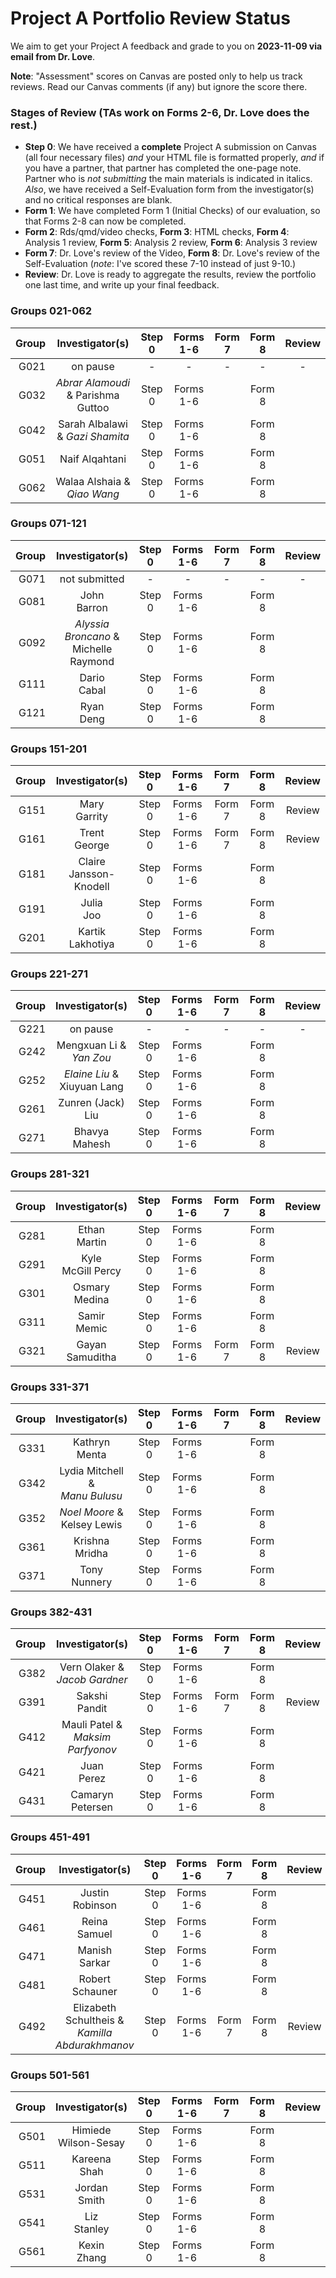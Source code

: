 # Project A Portfolio Review Status

We aim to get your Project A feedback and grade to you on **2023-11-09 via email from Dr. Love**. 

**Note**: "Assessment" scores on Canvas are posted only to help us track reviews. Read our Canvas comments (if any) but ignore the score there.

### Stages of Review (TAs work on Forms 2-6, Dr. Love does the rest.)

- **Step 0**: We have received a **complete** Project A submission on Canvas (all four necessary files) *and* your HTML file is formatted properly, *and* if you have a partner, that partner has completed the one-page note. Partner who is *not submitting* the main materials is indicated in italics. *Also*, we have received a Self-Evaluation form from the investigator(s) and no critical responses are blank.
- **Form 1**: We have completed Form 1 (Initial Checks) of our evaluation, so that Forms 2-8 can now be completed.
- **Form 2**: Rds/qmd/video checks, **Form 3**: HTML checks, **Form 4**: Analysis 1 review, **Form 5**: Analysis 2 review, **Form 6**: Analysis 3 review
- **Form 7**: Dr. Love's review of the Video, **Form 8**: Dr. Love's review of the Self-Evaluation (*note*: I've scored these 7-10 instead of just 9-10.)
- **Review**: Dr. Love is ready to aggregate the results, review the portfolio one last time, and write up your final feedback.

### Groups 021-062

Group | Investigator(s) | Step 0 | Forms 1-6 | Form 7 | Form 8 | Review |
-----: | :-------------------------: | :-----: | :-----: | :-----: | :-----: | :-----: |
G021 | on pause | - | - | - | - | - |
G032 | *Abrar Alamoudi* & Parishma Guttoo | Step 0 | Forms 1-6 | | Form 8 |
G042 | Sarah Albalawi & *Gazi Shamita* | Step 0 | Forms 1-6 | | Form 8 |
G051 | Naif Alqahtani | Step 0 | Forms 1-6 | | Form 8 |
G062 | Walaa Alshaia & *Qiao Wang* | Step 0 | Forms 1-6 | | Form 8 |

### Groups 071-121

Group | Investigator(s) | Step 0 | Forms 1-6 | Form 7 | Form 8 | Review |
-----: | :-------------------------: | :-----: | :-----: | :-----: | :-----: | :-----: |
G071 | not submitted | - | - | - | - | - |
G081 | John <br /> Barron | Step 0 | Forms 1-6 | | Form 8 |
G092 | *Alyssia Broncano* & <br /> Michelle Raymond | Step 0 | Forms 1-6 | | Form 8 |
G111 | Dario <br /> Cabal | Step 0 | Forms 1-6 | | Form 8 |
G121 | Ryan <br /> Deng | Step 0 | Forms 1-6 | | Form 8 |

### Groups 151-201

Group | Investigator(s) | Step 0 | Forms 1-6 | Form 7 | Form 8 | Review |
-----: | :-------------------------: | :-----: | :-----: | :-----: | :-----: | :-----: |
G151 | Mary <br /> Garrity | Step 0 | Forms 1-6 | Form 7 | Form 8 | Review |
G161 | Trent <br /> George | Step 0 | Forms 1-6 | Form 7 | Form 8 | Review |
G181 | Claire <br /> Jansson-Knodell | Step 0 | Forms 1-6 | | Form 8 |
G191 | Julia <br /> Joo | Step 0 | Forms 1-6 | | Form 8 |
G201 | Kartik <br /> Lakhotiya | Step 0 | Forms 1-6 | | Form 8 |

### Groups 221-271

Group | Investigator(s) | Step 0 | Forms 1-6 | Form 7 | Form 8 | Review |
-----: | :-------------------------: | :-----: | :-----: | :-----: | :-----: | :-----: |
G221 | on pause | - | - | - | - | - |
G242 | Mengxuan Li & <br /> *Yan Zou* | Step 0 | Forms 1-6 | | Form 8 |
G252 | *Elaine Liu* & <br /> Xiuyuan Lang | Step 0 | Forms 1-6 | | Form 8 |
G261 | Zunren (Jack) <br /> Liu | Step 0 | Forms 1-6 | | Form 8 |
G271 | Bhavya <br /> Mahesh | Step 0 | Forms 1-6 | | Form 8 |

### Groups 281-321

Group | Investigator(s) | Step 0 | Forms 1-6 | Form 7 | Form 8 | Review |
-----: | :-------------------------: | :-----: | :-----: | :-----: | :-----: | :-----: |
G281 | Ethan <br /> Martin | Step 0 | Forms 1-6 | | Form 8 |
G291 | Kyle <br /> McGill Percy | Step 0 | Forms 1-6 | | Form 8 |
G301 | Osmary <br /> Medina | Step 0 | Forms 1-6 | | Form 8 |
G311 | Samir <br /> Memic | Step 0 | Forms 1-6 | | Form 8 |
G321 | Gayan <br /> Samuditha | Step 0 | Forms 1-6 | Form 7 | Form 8 | Review |

### Groups 331-371

Group | Investigator(s) | Step 0 | Forms 1-6 | Form 7 | Form 8 | Review |
-----: | :-------------------------: | :-----: | :-----: | :-----: | :-----: | :-----: |
G331 | Kathryn <br /> Menta | Step 0 | Forms 1-6 | | Form 8 |
G342 | Lydia Mitchell & <br /> *Manu Bulusu* | Step 0 | Forms 1-6 | | Form 8 |
G352 | *Noel Moore* & <br /> Kelsey Lewis | Step 0 | Forms 1-6 | | Form 8 |
G361 | Krishna <br /> Mridha | Step 0 | Forms 1-6 | | Form 8 |
G371 | Tony <br /> Nunnery | Step 0 | Forms 1-6 | | Form 8 |

### Groups 382-431

Group | Investigator(s) | Step 0 | Forms 1-6 | Form 7 | Form 8 | Review |
-----: | :-------------------------: | :-----: | :-----: | :-----: | :-----: | :-----: |
G382 | Vern Olaker & <br /> *Jacob Gardner* | Step 0 | Forms 1-6 | | Form 8 |
G391 | Sakshi <br /> Pandit | Step 0 | Forms 1-6 | Form 7 | Form 8 | Review |
G412 | Mauli Patel & <br /> *Maksim Parfyonov* | Step 0 | Forms 1-6 | | Form 8 |
G421 | Juan <br /> Perez | Step 0 | Forms 1-6 | | Form 8 |
G431 | Camaryn <br /> Petersen | Step 0 | Forms 1-6 | | Form 8 |

### Groups 451-491

Group | Investigator(s) | Step 0 | Forms 1-6 | Form 7 | Form 8 | Review |
-----: | :-------------------------: | :-----: | :-----: | :-----: | :-----: | :-----: |
G451 | Justin <br /> Robinson | Step 0 | Forms 1-6 | | Form 8 |
G461 | Reina <br /> Samuel | Step 0 | Forms 1-6 | | Form 8 |
G471 | Manish <br /> Sarkar | Step 0 | Forms 1-6 | | Form 8 |
G481 | Robert <br /> Schauner | Step 0 | Forms 1-6 | | Form 8 |
G492 | Elizabeth <br /> Schultheis & <br /> *Kamilla* <br /> *Abdurakhmanov* | Step 0 | Forms 1-6 | Form 7 | Form 8 | Review |

### Groups 501-561

Group | Investigator(s) | Step 0 | Forms 1-6 | Form 7 | Form 8 | Review |
-----: | :-------------------------: | :-----: | :-----: | :-----: | :-----: | :-----: |
G501 | Himiede <br /> Wilson-Sesay | Step 0 | Forms 1-6 | | Form 8 |
G511 | Kareena <br /> Shah | Step 0 | Forms 1-6 | | Form 8 |
G531 | Jordan <br /> Smith | Step 0 | Forms 1-6 | | Form 8 |
G541 | Liz <br /> Stanley | Step 0 | Forms 1-6 | | Form 8 |
G561 | Kexin <br /> Zhang | Step 0 | Forms 1-6 | | Form 8 |

